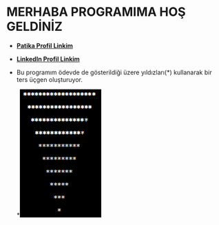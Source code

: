 # MERHABA PROGRAMIMA HOŞ GELDİNİZ

* [**Patika Profil Linkim**](https://app.patika.dev/guleerbilal)

* [**LinkedIn Profil Linkim**](https://www.linkedin.com/in/bilal-guler/)

* Bu programım ödevde de gösterildiği üzere yıldızları(*) kullanarak bir ters üçgen oluşturuyor.

    *![resim](img/resim.PNG)